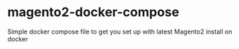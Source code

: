 # magento2-docker-compose
Simple docker compose file to get you set up with latest Magento2 install on docker 
